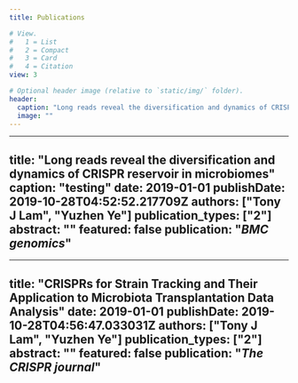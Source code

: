 ```yaml
---
title: Publications

# View.
#   1 = List
#   2 = Compact
#   3 = Card
#   4 = Citation
view: 3

# Optional header image (relative to `static/img/` folder).
header: 
  caption: "Long reads reveal the diversification and dynamics of CRISPR reservoir in microbiomes"
  image: ""
---
```


---
title: "Long reads reveal the diversification and dynamics of CRISPR reservoir in microbiomes"
caption: "testing"
date: 2019-01-01
publishDate: 2019-10-28T04:52:52.217709Z
authors: ["Tony J Lam", "Yuzhen Ye"]
publication_types: ["2"]
abstract: ""
featured: false
publication: "*BMC genomics*"
---

---
title: "CRISPRs for Strain Tracking and Their Application to Microbiota Transplantation Data Analysis"
date: 2019-01-01
publishDate: 2019-10-28T04:56:47.033031Z
authors: ["Tony J Lam", "Yuzhen Ye"]
publication_types: ["2"]
abstract: ""
featured: false
publication: "*The CRISPR journal*"
---

